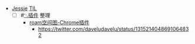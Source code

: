 - [Jessie](Jessie.md) [TIL](TIL.md)
    - [ ] #[␃插件](␃插件.md) 整理
        - [roam空间图-Chrome插件](https://github.com/roam-unofficial/roam-toolkit/pull/165)
            - https://twitter.com/daveludavelu/status/1315214048691064832
